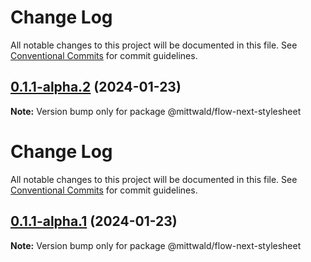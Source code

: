 # Change Log

All notable changes to this project will be documented in this file. See
[Conventional Commits](https://conventionalcommits.org) for commit guidelines.

## [0.1.1-alpha.2](https://github.com/mittwald/flow/compare/v0.1.1-alpha.1...v0.1.1-alpha.2) (2024-01-23)

**Note:** Version bump only for package @mittwald/flow-next-stylesheet

# Change Log

All notable changes to this project will be documented in this file. See
[Conventional Commits](https://conventionalcommits.org) for commit guidelines.

## [0.1.1-alpha.1](https://github.com/mittwald/flow/compare/v0.1.1-alpha.0...v0.1.1-alpha.1) (2024-01-23)

**Note:** Version bump only for package @mittwald/flow-next-stylesheet
